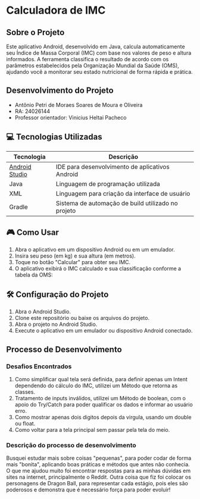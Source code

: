 # Calculadora de IMC

## Sobre o Projeto
Este aplicativo Android, desenvolvido em Java, calcula automaticamente seu Índice de Massa Corporal (IMC) com base nos valores de peso e altura informados. A ferramenta classifica o resultado de acordo com os parâmetros estabelecidos pela Organização Mundial da Saúde (OMS), ajudando você a monitorar seu estado nutricional de forma rápida e prática.

## Desenvolvimento do Projeto
- Antônio Petri de Moraes Soares de Moura e Oliveira
- RA: 24026144
- Professor orientador: Vinicius Heltai Pacheco

## 💻 Tecnologias Utilizadas

| Tecnologia | Descrição |
|------------|-----------|
| [Android Studio](https://developer.android.com/studio) | IDE para desenvolvimento de aplicativos Android |
| Java | Linguagem de programação utilizada |
| XML | Linguagem para criação da interface de usuário |
| Gradle | Sistema de automação de build utilizado no projeto |

## 🎮 Como Usar
1. Abra o aplicativo em um dispositivo Android ou em um emulador.
2. Insira seu peso (em kg) e sua altura (em metros).
3. Toque no botão "Calcular" para obter seu IMC.
4. O aplicativo exibirá o IMC calculado e sua classificação conforme a tabela da OMS:

## 🛠️ Configuração do Projeto
1. Abra o Android Studio.
2. Clone este repositório ou baixe os arquivos do projeto.
3. Abra o projeto no Android Studio.
4. Execute o aplicativo em um emulador ou dispositivo Android conectado.

## Processo de Desenvolvimento
### Desafios Encontrados
1. Como simplificar qual tela será definida, para definir apenas um Intent dependendo do cálculo do IMC, utilizei um Método que retorna as classes.
2. Tratamento de inputs inválidos, utilizei um Método de boolean, com o apoio do Try/Catch para poder qualificar os dados e informar ao usuário erro.
3. Como mostrar apenas dois digitos depois da virgula, usando um double ou float.
4. Como voltar para a tela principal sem passar pela tela do meio.

### Descrição do processo de desenvolvimento
Busquei estudar mais sobre coisas "pequenas", para poder codar de forma mais "bonita", aplicando boas práticas e métodos que antes não conhecia.
O que me ajudou muito foi encontrar respostas para as minhas dúvidas em sites na internet, principalmente o Reddit.
Outra coisa que fiz foi colocar os personagens de Dragon Ball, para representar cada estágio, pois eles são poderosos e demonstra que é necessário força para poder evoluir!
